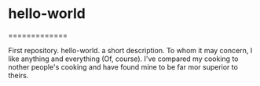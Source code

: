 # hello-world
=============

First repository. hello-world. a short description.
To whom it may concern, I like anything and everything (Of, course).
I've compared my cooking to nother people's cooking and have found mine to be far mor superior to theirs.

